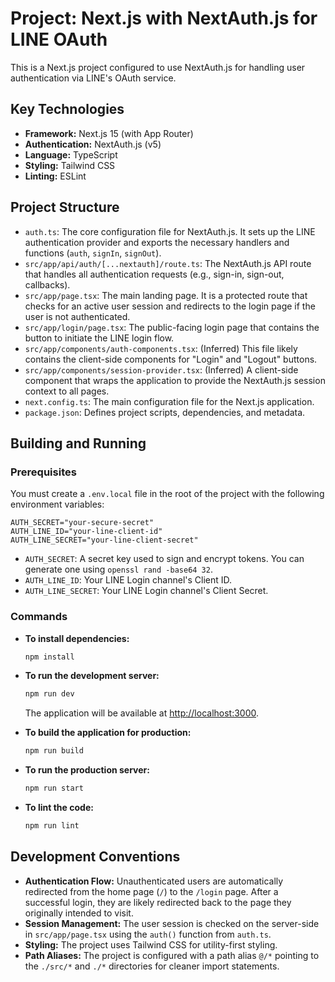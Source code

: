 # Project: Next.js with NextAuth.js for LINE OAuth

This is a Next.js project configured to use NextAuth.js for handling user authentication via LINE's OAuth service.

## Key Technologies

*   **Framework:** Next.js 15 (with App Router)
*   **Authentication:** NextAuth.js (v5)
*   **Language:** TypeScript
*   **Styling:** Tailwind CSS
*   **Linting:** ESLint

## Project Structure

*   `auth.ts`: The core configuration file for NextAuth.js. It sets up the LINE authentication provider and exports the necessary handlers and functions (`auth`, `signIn`, `signOut`).
*   `src/app/api/auth/[...nextauth]/route.ts`: The NextAuth.js API route that handles all authentication requests (e.g., sign-in, sign-out, callbacks).
*   `src/app/page.tsx`: The main landing page. It is a protected route that checks for an active user session and redirects to the login page if the user is not authenticated.
*   `src/app/login/page.tsx`: The public-facing login page that contains the button to initiate the LINE login flow.
*   `src/app/components/auth-components.tsx`: (Inferred) This file likely contains the client-side components for "Login" and "Logout" buttons.
*   `src/app/components/session-provider.tsx`: (Inferred) A client-side component that wraps the application to provide the NextAuth.js session context to all pages.
*   `next.config.ts`: The main configuration file for the Next.js application.
*   `package.json`: Defines project scripts, dependencies, and metadata.

## Building and Running

### Prerequisites

You must create a `.env.local` file in the root of the project with the following environment variables:

```
AUTH_SECRET="your-secure-secret"
AUTH_LINE_ID="your-line-client-id"
AUTH_LINE_SECRET="your-line-client-secret"
```

*   `AUTH_SECRET`: A secret key used to sign and encrypt tokens. You can generate one using `openssl rand -base64 32`.
*   `AUTH_LINE_ID`: Your LINE Login channel's Client ID.
*   `AUTH_LINE_SECRET`: Your LINE Login channel's Client Secret.

### Commands

*   **To install dependencies:**
    ```bash
    npm install
    ```
*   **To run the development server:**
    ```bash
    npm run dev
    ```
    The application will be available at [http://localhost:3000](http://localhost:3000).

*   **To build the application for production:**
    ```bash
    npm run build
    ```

*   **To run the production server:**
    ```bash
    npm run start
    ```

*   **To lint the code:**
    ```bash
    npm run lint
    ```

## Development Conventions

*   **Authentication Flow:** Unauthenticated users are automatically redirected from the home page (`/`) to the `/login` page. After a successful login, they are likely redirected back to the page they originally intended to visit.
*   **Session Management:** The user session is checked on the server-side in `src/app/page.tsx` using the `auth()` function from `auth.ts`.
*   **Styling:** The project uses Tailwind CSS for utility-first styling.
*   **Path Aliases:** The project is configured with a path alias `@/*` pointing to the `./src/*` and `./*` directories for cleaner import statements.
